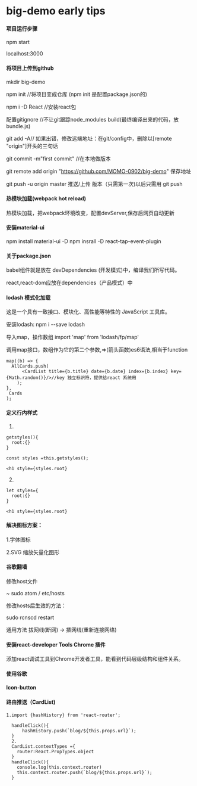 # big-demo early tips

#### 项目运行步骤

 npm start

localhost:3000

#### 将项目上传到github

mkdir big-demo

npm init            //将项目变成仓库   (npm init 是配置package.json的)

npm i -D React     //安装react包

配置gitignore      //不让git跟踪node_modules build(最终编译出来的代码，放bundle.js)

git add -A//
如果出错，修改远端地址：在git/config中，删除以[remote "origin"]开头的三句话

git commit -m"first commit"  //在本地做版本  

git remote add origin "https://github.com/MOMO-0902/big-demo" 保存地址

git push -u origin master 推送/上传 版本（只需第一次)以后只需用 git push

#### 热模块加载(webpack hot reload)

热模块加载，把webpack环境改变，配置devServer,保存后网页自动更新


#### 安装material-ui

npm install material-ui -D
npm insrall -D react-tap-event-plugin

#### 关于package.json

babel组件就是放在 devDependencies (开发模式)中，编译我们所写代码。

react,react-dom应放在dependencies（产品模式）中


#### lodash 模式化加载

这是一个具有一致接口、模块化、高性能等特性的 JavaScript 工具库。

安装lodash:   npm i --save lodash

导入map，操作数组   import 'map' from 'lodash/fp/map'

调用map接口，数组作为它的第二个参数,=>(箭头函数)es6语法,相当于function

```
map((b) => {
  AllCards.push(
      <CardList title={b.title} date={b.date} index={b.index} key={Math.random()}/>//key 独立标识符，提供给react 系统用
    );
},
 Cards
);

```


#### 定义行内样式

1.
```
getstyles(){
  root:{}
}

const styles =this.getstyles();

<h1 style={styles.root}
```


2.
```
let styles={
  root:{}
}

<h1 style={styles.root}
```


####  解决图标方案：

1.字体图标

2.SVG 缩放矢量化图形  

#### 谷歌翻墙

修改host文件

~ sudo atom / etc/hosts

修改hosts后生效的方法：

sudo rcnscd restart

通用方法  拔网线(断网) -> 插网线(重新连接网络)

#### 安装react-developer Tools Chrome 插件

添加react调试工具到Chrome开发者工具，能看到代码层级结构和组件关系。

#### 使用谷歌

#### Icon-button

#### 路由推送（CardList)

```
1.import {hashHistory} from 'react-router';

  handleClick(){
      hashHistory.push(`blog/${this.props.url}`);
  }
  2.
  CardList.contextTypes ={
    router:React.PropTypes.object
  }
  handleClick(){
    console.log(this.context.router)
    this.context.router.push(`blog/${this.props.url}`);
  }

```
